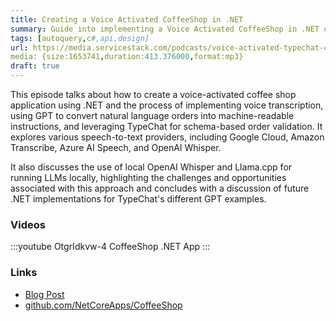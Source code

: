 ```yaml
---
title: Creating a Voice Activated CoffeeShop in .NET
summary: Guide into implementing a Voice Activated CoffeeShop in .NET utilizing Voice Transcriptions and TypeChat GPT    
tags: [autoquery,c#,api,design]
url: https://media.servicestack.com/podcasts/voice-activated-typechat-coffeeshop.mp3
media: {size:1653741,duration:413.376000,format:mp3}
draft: true
---
```


This episode talks about how to create a voice-activated coffee shop application using .NET
and the process of implementing voice transcription, using GPT to convert natural language orders 
into machine-readable instructions, and leveraging TypeChat for schema-based order validation. 
It explores various speech-to-text providers, including Google Cloud, Amazon Transcribe, 
Azure AI Speech, and OpenAI Whisper. 

It also discusses the use of local OpenAI Whisper and Llama.cpp for running LLMs locally, 
highlighting the challenges and opportunities associated with this approach and concludes with 
a discussion of future .NET implementations for TypeChat's different GPT examples.

### Videos

:::youtube OtgrIdkvw-4
CoffeeShop .NET App
:::

### Links

- [Blog Post](/posts/voice-activated-typechat-coffeeshop)
- [github.com/NetCoreApps/CoffeeShop](https://github.com/NetCoreApps/CoffeeShop)
